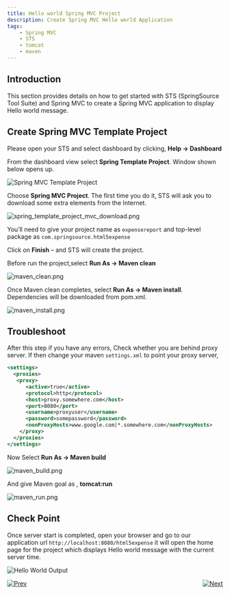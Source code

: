 ```yaml
---
title: Hello world Spring MVC Project
description: Create Spring MVC Hello world Application
tags:
    - Spring MVC
    - STS
    - tomcat
    - maven
---
```


## Introduction
This section provides details on how to get started with STS (SpringSource Tool Suite) and Spring MVC to create a Spring MVC application to display Hello world message.

## Create Spring MVC Template Project
Please open your STS and select dashboard by clicking,
    **Help -> Dashboard**

From the dashboard view select **Spring Template Project**. Window shown below opens up.

![Spring MVC Template Project](/images/spring_tutorial/spring_template_project_mvc.png)


Choose **Spring MVC Project**.
The first time you do it, STS will ask you to download some extra elements from the Internet.

![spring_template_project_mvc_download.png](/images/spring_tutorial/spring_template_project_mvc_download.png)

You’ll need to give your project name as `expensereport` and top-level package as `com.springsource.html5expense`


Click on **Finish** – and STS will create the project.

Before run the project,select **Run As -> Maven clean**

![maven_clean.png](/images/spring_tutorial/maven_clean.png)

Once Maven clean completes, select **Run As -> Maven install**. Dependencies will be downloaded from pom.xml.

![maven_install.png](/images/spring_tutorial/maven_install.png)

## Troubleshoot
After this step if you have any errors,
 Check whether you are behind proxy server. If then change your maven `settings.xml` to point your proxy server,

```xml
<settings>
  <proxies>
   <proxy>
      <active>true</active>
      <protocol>http</protocol>
      <host>proxy.somewhere.com</host>
      <port>8080</port>
      <username>proxyuser</username>
      <password>somepassword</password>
      <nonProxyHosts>www.google.com|*.somewhere.com</nonProxyHosts>
    </proxy>
  </proxies>
</settings>
```

Now Select **Run As -> Maven build**

![maven_build.png](/images/spring_tutorial/maven_build.png)

And give Maven goal as , **tomcat:run**

![maven_run.png](/images/spring_tutorial/maven_run.png)

## Check Point
Once server start is completed, open your browser and go to our application url `http://localhost:8080/html5expense` it will open the home page for the project which displays 
Hello world message with the current server time.

![Hello World Output](/images/spring_tutorial/hello_world.png)

[![Prev](/images/spring_tutorial/prev_doc.png)](/frameworks/java/spring/spring-getting-started-with-STS.html)  <span style="float: right;">[![Next](/images/spring_tutorial/next_doc.png)](/frameworks/java/spring/spring-expensereport-app-tutorial.html)</span>
